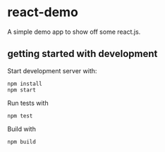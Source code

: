 # react-demo

A simple demo app to show off some react.js.





## getting started with development


Start development server with:

```
npm install
npm start
```

Run tests with

```
npm test
```


Build with
```
npm build
```








